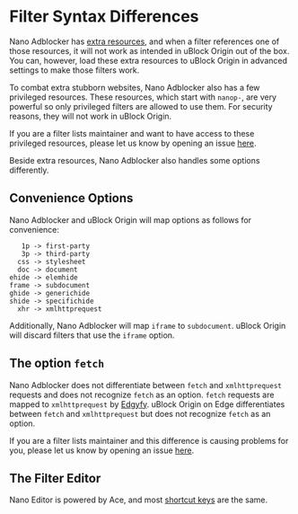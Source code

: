 # Filter Syntax Differences

Nano Adblocker has
[extra resources](https://github.com/NanoAdblocker/NanoCore2/blob/master/src/snippets.js),
and when a filter references one of those resources, it will not work as
intended in uBlock Origin out of the box. You can, however, load these extra
resources to uBlock Origin in advanced settings to make those filters work.

To combat extra stubborn websites, Nano Adblocker also has a few privileged
resources. These resources, which start with `nanop-`, are very powerful
so only privileged filters are allowed to use them. For security reasons,
they will not work in uBlock Origin.

If you are a filter lists maintainer and want to have access to these
privileged resources, please let us know by opening an issue
[here](https://github.com/NanoAdblocker/NanoCore/issues).

Beside extra resources, Nano Adblocker also handles some options differently.

## Convenience Options

Nano Adblocker and uBlock Origin will map options as follows for convenience:
```
   1p -> first-party
   3p -> third-party
  css -> stylesheet
  doc -> document
ehide -> elemhide
frame -> subdocument
ghide -> generichide
shide -> specifichide
  xhr -> xmlhttprequest
```

Additionally, Nano Adblocker will map `iframe` to `subdocument`. uBlock Origin
will discard filters that use the `iframe` option.

## The option `fetch`

Nano Adblocker does not differentiate between `fetch` and `xmlhttprequest`
requests and does not recognize `fetch` as an option. `fetch` requests
are mapped to `xmlhttprequest` by
[Edgyfy](https://github.com/jspenguin2017/Edgyfy). uBlock Origin on Edge
differentiates between `fetch` and `xmlhttprequest` but does not recognize
`fetch` as an option.

If you are a filter lists maintainer and this difference is causing problems
for you, please let us know by opening an issue
[here](https://github.com/NanoAdblocker/NanoCore/issues).

## The Filter Editor

Nano Editor is powered by Ace, and most
[shortcut keys](https://github.com/ajaxorg/ace/wiki/Default-Keyboard-Shortcuts)
are the same.

